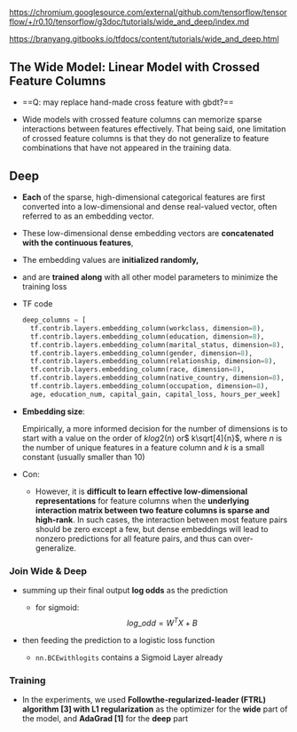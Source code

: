 ## 

https://chromium.googlesource.com/external/github.com/tensorflow/tensorflow/+/r0.10/tensorflow/g3doc/tutorials/wide_and_deep/index.md

https://branyang.gitbooks.io/tfdocs/content/tutorials/wide_and_deep.html

## The Wide Model: Linear Model with Crossed Feature Columns

-   ==Q: may replace hand-made cross feature with gbdt?==

-   Wide models with crossed feature columns can memorize sparse interactions between features effectively. That being said, one limitation of crossed feature columns is that they do not generalize to feature combinations that have not appeared in the training data. 

## Deep

-   **Each** of the sparse, high-dimensional categorical features are first converted into a low-dimensional and dense real-valued vector, often referred to as an embedding vector. 
-   These low-dimensional dense embedding vectors are **concatenated with the continuous features**, 

-   The embedding values are **initialized randomly,** 
-   and are **trained along** with all other model parameters to minimize the training loss

-   TF code

    ```python
    deep_columns = [
      tf.contrib.layers.embedding_column(workclass, dimension=8),
      tf.contrib.layers.embedding_column(education, dimension=8),
      tf.contrib.layers.embedding_column(marital_status, dimension=8),
      tf.contrib.layers.embedding_column(gender, dimension=8),
      tf.contrib.layers.embedding_column(relationship, dimension=8),
      tf.contrib.layers.embedding_column(race, dimension=8),
      tf.contrib.layers.embedding_column(native_country, dimension=8),
      tf.contrib.layers.embedding_column(occupation, dimension=8),
      age, education_num, capital_gain, capital_loss, hours_per_week]
    ```

-   **Embedding size**:

    Empirically, a more informed decision for the number of dimensions is to start with a value on the order of $klog2⁡(n)$ or$ k\sqrt[4]{n}$, where $n$ is the number of unique features in a feature column and $k$ is a small constant (usually smaller than 10)

-   Con:
    -   However, it is **difficult to learn effective low-dimensional representations** for feature columns when the **underlying interaction matrix between two feature columns is sparse and high-rank**. In such cases, the interaction between most feature pairs should be zero except a few, but dense embeddings will lead to nonzero predictions for all feature pairs, and thus can over-generalize.

### Join Wide & Deep

-   summing up their final output **log odds** as the prediction

    -   for sigmoid:
        $$
        log\_odd = W^TX +B
        $$

-   then feeding the prediction to a logistic loss function

    -   `nn.BCEwithlogits` contains a Sigmoid Layer already

### Training

-   In the experiments, we used **Followthe-regularized-leader (FTRL) algorithm [3] with L1 regularization** as the optimizer for the **wide** part of the model, and **AdaGrad [1]** for the **deep** part

